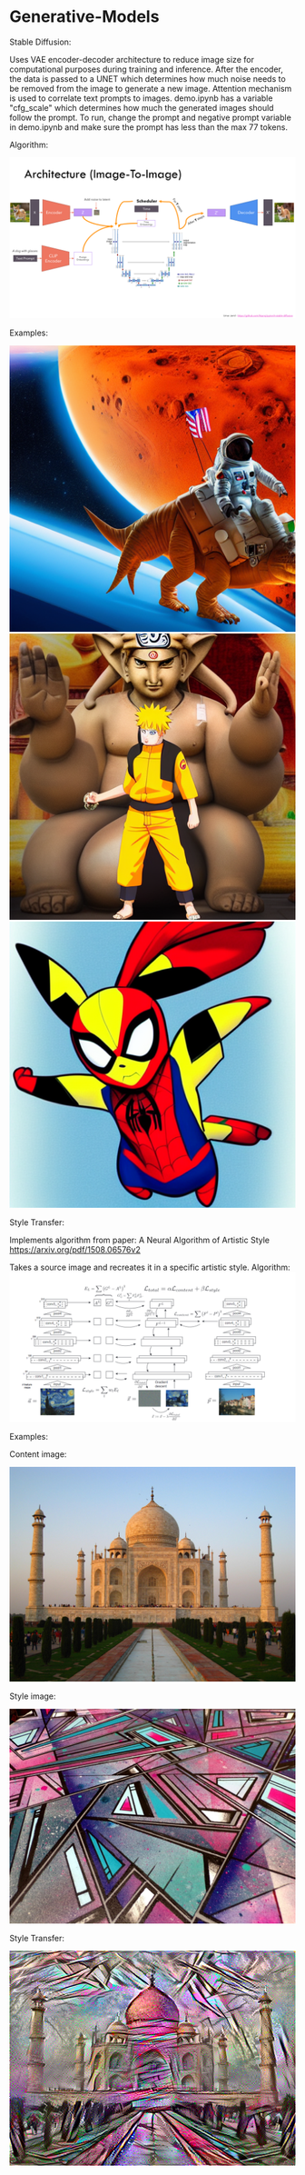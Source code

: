 # Generative-Models

Stable Diffusion:

Uses VAE encoder-decoder architecture to reduce image size for computational purposes during training and inference. After the encoder, the data is passed to a UNET which determines how much noise needs to be removed from the image to generate a new image. Attention mechanism is used to correlate text prompts to images. demo.ipynb has a variable "cfg_scale" which determines how much the generated images should follow the prompt. To run, change the prompt and negative prompt variable in demo.ipynb and make sure the prompt has less than the max 77 tokens.

Algorithm:

![alt text](image.png)

Examples:

![alt text](Astronaut_on_Dino_Mars.png) ![alt text](naruto_ganesha.png) ![alt text](Pikachu_Spiderman.png)


Style Transfer:

Implements algorithm from paper: A Neural Algorithm of Artistic Style https://arxiv.org/pdf/1508.06576v2

Takes a source image and recreates it in a specific artistic style. 
Algorithm:
![alt text](image-1.png)

Examples:

Content image:

![alt text](Taj_Mahal.jpg)

Style image:

![alt text](style.jpg)

Style Transfer:

![alt text](image_style_w=0.01__content_w=10000.0__steps=1000.png)
